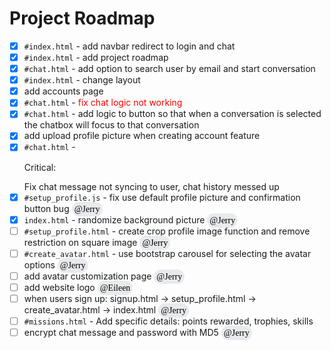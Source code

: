 ---
---

# Project Roadmap

- [x] `#index.html` - add navbar redirect to login and chat
- [x] `#index.html` - add project roadmap
- [x] `#chat.html` - add option to search user by email and start conversation
- [x] `#index.html` - change layout
- [x] add accounts page
- [x] `#chat.html` - <span style="color:red;">fix chat logic not working</span>
- [x] `#chat.html` - add logic to button so that when a conversation is selected the chatbox will focus to that conversation
- [x] add upload profile picture when creating account feature
- [x] `#chat.html` - <p style="colour: red;">Critical:</p> Fix chat message not syncing to user, chat history messed up
- [x] `#setup_profile.js` - fix use default profile picture and confirmation button bug <span style="background-color: #E8EAED; padding: 4px 4px; border-radius: 20px; color: black; font-family: Calibri;">@Jerry</span>
- [x] `index.html` - randomize background picture <span style="background-color: #E8EAED; padding: 4px 4px; border-radius: 20px; color: black; font-family: Calibri;">@Jerry</span>
- [ ] `#setup_profile.html` - create crop profile image function and remove restriction on square image <span style="background-color: #E8EAED; padding: 4px 4px; border-radius: 20px; color: black; font-family: Calibri;">@Jerry</span>
- [ ] `#create_avatar.html` - use bootstrap carousel for selecting the avatar options <span style="background-color: #E8EAED; padding: 4px 4px; border-radius: 20px; color: black; font-family: Calibri;">@Jerry</span>
- [ ] add avatar customization page <span style="background-color: #E8EAED; padding: 4px 4px; border-radius: 20px; color: black; font-family: Calibri;">@Jerry</span>
- [ ] add website logo <span style="background-color: #E8EAED; padding: 4px 4px; border-radius: 20px; color: black; font-family: Calibri;">@Eileen</span>
- [ ] when users sign up: signup.html -> setup_profile.html -> create_avatar.html -> index.html <span style="background-color: #E8EAED; padding: 4px 4px; border-radius: 20px; color: black; font-family: Calibri;">@Jerry</span>
- [ ] `#missions.html` - Add specific details: points rewarded, trophies, skills
- [ ] encrypt chat message and password with MD5 <span style="background-color: #E8EAED; padding: 4px 4px; border-radius: 20px; color: black; font-family: Calibri;">@Jerry</span>